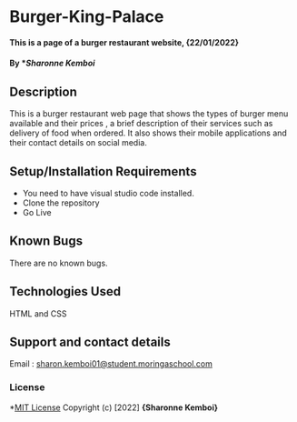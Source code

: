 # Burger-King-Palace
#### This is a page of a burger restaurant website, {22/01/2022}
#### By **Sharonne Kemboi*
## Description
This is a burger restaurant web page that shows the types of burger menu available and their prices , a brief description of their services such as delivery of food when ordered. It also shows their mobile applications and their contact details on social media.
## Setup/Installation Requirements
* You need to have visual studio code installed.
* Clone the repository
* Go Live 
## Known Bugs
There are no known bugs.
## Technologies Used
HTML and CSS
## Support and contact details
Email : sharon.kemboi01@student.moringaschool.com
### License
*[MIT License]("./LICENSE")
Copyright (c) [2022] **{Sharonne Kemboi}** 

